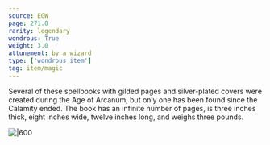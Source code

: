 ```yaml
---
source: EGW
page: 271.0
rarity: legendary
wondrous: True
weight: 3.0
attunement: by a wizard
type: ['wondrous item']
tag: item/magic
---
```


Several of these spellbooks with gilded pages and silver-plated covers were created during the Age of Arcanum, but only one has been found since the Calamity ended. The book has an infinite number of pages, is three inches thick, eight inches wide, twelve inches long, and weighs three pounds.


![|600](https://5e.tools/img/items/EGW/Grimoire%20Infinitus.png)
